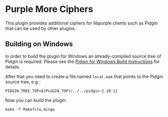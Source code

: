 # Purple More Ciphers

This plugin provides additional ciphers for libpurple clients such as Pidgin
that can be used by other plugins.

## Building on Windows
In order to build the plugin for Windows an already-compiled source tree of
Pidgin is required. Please see the [Pidgin for Windows Build
Instructions][1] for details.

After that you need to create a file named `local.mak` that points to the Pidgin
source tree, e.g.:

    PIDGIN_TREE_TOP=$(PLUGIN_TOP)/../../pidgin-2.10.11

Now you can build the plugin:

    make -f Makefile.mingw

[1]: https://developer.pidgin.im/wiki/BuildingWinPidgin
